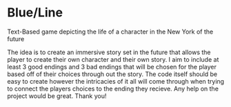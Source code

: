 # Blue/Line
Text-Based game depicting the life of a character in the New York of the future

The idea is to create an immersive story set in the future that allows the player to create their own character and their own story. I aim to include at least 3 good endings and 3 bad endings that will be chosen for the player based off of their choices through out the story. The code itself should be easy to create however the intricacies of it all will come through when trying to connect the players choices to the ending they recieve. Any help on the project would be great. Thank you!

